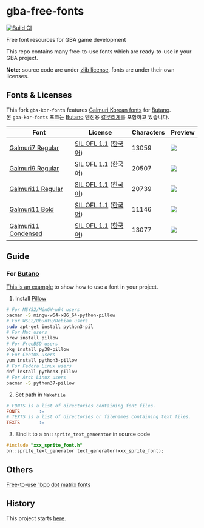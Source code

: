 # gba-free-fonts

[![Build CI](https://github.com/laqieer/gba-free-fonts/actions/workflows/build.yml/badge.svg)](https://github.com/laqieer/gba-free-fonts/actions/workflows/build.yml)

Free font resources for GBA game development

This repo contains many free-to-use fonts which are ready-to-use in your GBA project.

**Note:** source code are under [zlib license](https://github.com/laqieer/gba-free-fonts/blob/main/LICENSE), fonts are under their own licenses.

## Fonts & Licenses

This fork `gba-kor-fonts` features [Galmuri Korean fonts](https://galmuri.quiple.dev/) for [Butano](https://github.com/GValiente/butano).\
본 `gba-kor-fonts` 포크는 [Butano](https://github.com/GValiente/butano) 엔진용 [갈무리체](https://galmuri.quiple.dev/)를 포함하고 있습니다.

|Font|License|Characters|Preview|
|---|---|---|---|
|[Galmuri7 Regular](https://galmuri.quiple.dev/)|[SIL OFL 1.1](licenses/OFL.md) ([한국어](licenses/OFL-ko.md))|13059|![](preview/galmuri7.png)|
|[Galmuri9 Regular](https://galmuri.quiple.dev/)|[SIL OFL 1.1](licenses/OFL.md) ([한국어](licenses/OFL-ko.md))|20507|![](preview/galmuri9.png)|
|[Galmuri11 Regular](https://galmuri.quiple.dev/)|[SIL OFL 1.1](licenses/OFL.md) ([한국어](licenses/OFL-ko.md))|20739|![](preview/galmuri11.png)|
|[Galmuri11 Bold](https://galmuri.quiple.dev/)|[SIL OFL 1.1](licenses/OFL.md) ([한국어](licenses/OFL-ko.md))|11146|![](preview/galmuri11_bold.png)|
|[Galmuri11 Condensed](https://galmuri.quiple.dev/)|[SIL OFL 1.1](licenses/OFL.md) ([한국어](licenses/OFL-ko.md))|13077|![](preview/galmuri11_condensed.png)|

## Guide

### For [Butano](https://github.com/GValiente/butano)

[This is an example](https://github.com/laqieer/gba-dev-best-practice/commit/01f91a3e08a6f61ec0c0b8fbb60eab62121172fc) to show how to use a font in your project.

1. Install [Pillow](https://pillow.readthedocs.io/en/stable/installation.html)
```sh
# For MSYS2/MinGW-w64 users
pacman -S mingw-w64-x86_64-python-pillow
# For WSL2/Ubuntu/Debian users
sudo apt-get install python3-pil
# For Mac users
brew install pillow
# For FreeBSD users
pkg install py38-pillow
# For CentOS users
yum install python3-pillow
# For Fedora Linux users
dnf install python3-pillow
# For Arch Linux users
pacman -S python37-pillow
```
2. Set path in `Makefile`
```Makefile
# FONTS is a list of directories containing font files.
FONTS       :=  
# TEXTS is a list of directories or filenames containing text files.
TEXTS       :=  
```
3. Bind it to a `bn::sprite_text_generator` in source code
```C++
#include "xxx_sprite_font.h"
bn::sprite_text_generator text_generator(xxx_sprite_font);
```

## Others

[Free-to-use 1bpp dot matrix fonts](https://github.com/laqieer/gba-free-fonts/blob/main/others.md) 

## History
This project starts [here](https://github.com/GValiente/butano/pull/18).

